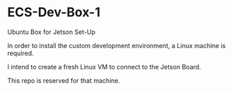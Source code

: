 # ECS-Dev-Box-1
Ubuntu Box for Jetson Set-Up

In order to install the custom development environment, a Linux machine is required.

I intend to create a fresh Linux VM to connect to the Jetson Board.

This repo is reserved for that machine.
